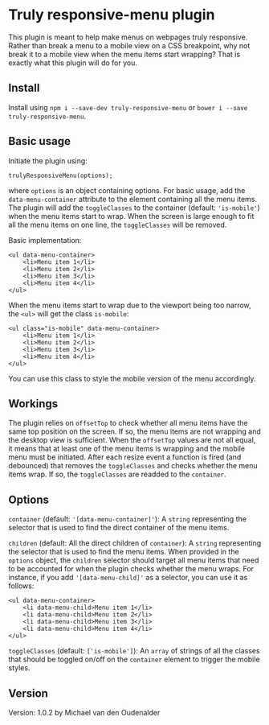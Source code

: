# Truly responsive-menu plugin

This plugin is meant to help make menus on webpages truly responsive. Rather than break a menu to a mobile view on a CSS breakpoint, why not break it to a mobile view when the menu items start wrapping? That is exactly what this plugin will do for you.

## Install
Install using `npm i --save-dev truly-responsive-menu` or `bower i --save truly-responsive-menu`.

## Basic usage
Initiate the plugin using:

	trulyResponsiveMenu(options);

where `options` is an object containing options. For basic usage, add the `data-menu-container` attribute to the element containing all the menu items. The plugin will add the `toggleClasses` to the container (default: `'is-mobile'`) when the menu items start to wrap. When the screen is large enough to fit all the menu items on one line, the `toggleClasses` will be removed.

Basic implementation:

	<ul data-menu-container>
		<li>Menu item 1</li>
		<li>Menu item 2</li>
		<li>Menu item 3</li>
		<li>Menu item 4</li>
	</ul>

When the menu items start to wrap due to the viewport being too narrow, the `<ul>` will get the class `is-mobile`:

	<ul class="is-mobile" data-menu-container>
		<li>Menu item 1</li>
		<li>Menu item 2</li>
		<li>Menu item 3</li>
		<li>Menu item 4</li>
	</ul>

You can use this class to style the mobile version of the menu accordingly.

## Workings
The plugin relies on `offsetTop` to check whether all menu items have the same top position on the screen. If so, the menu items are not wrapping and the desktop view is sufficient. When the `offsetTop` values are not all equal, it means that at least one of the menu items is wrapping and the mobile menu must be initiated. After each resize event a function is fired (and debounced) that removes the `toggleClasses` and checks whether the menu items wrap. If so, the `toggleClasses` are readded to the `container`.

## Options
`container` (default: `'[data-menu-container]'`): A `string` representing the selector that is used to find the direct container of the menu items.

`children` (default: All the direct children of `container`): A `string` representing the selector that is used to find the menu items. When provided in the `options` object, the `children` selector should target all menu items that need to be accounted for when the plugin checks whether the menu wraps. For instance, if you add `'[data-menu-child]'` as a selector, you can use it as follows:

	<ul data-menu-container>
		<li data-menu-child>Menu item 1</li>
		<li data-menu-child>Menu item 2</li>
		<li data-menu-child>Menu item 3</li>
		<li data-menu-child>Menu item 4</li>
	</ul>

`toggleClasses` (default: `['is-mobile']`): An `array` of strings of all the classes that should be toggled on/off on the `container` element to trigger the mobile styles.

## Version
Version: 1.0.2 by Michael van den Oudenalder
